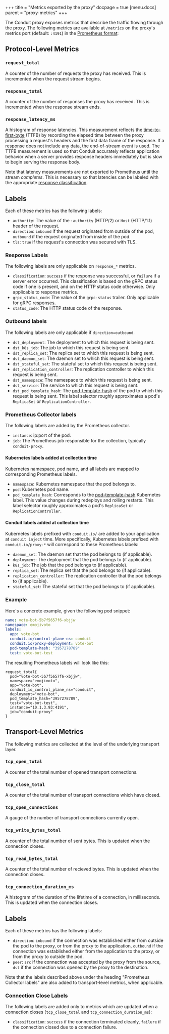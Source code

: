 +++
title = "Metrics exported by the proxy"
docpage = true
[menu.docs]
  parent = "proxy-metrics"
+++

The Conduit proxy exposes metrics that describe the traffic flowing through the
proxy.  The following metrics are available at `/metrics` on the proxy's metrics
port (default: `:4191`) in the [Prometheus format][prom-format]:

## Protocol-Level Metrics

### `request_total`

A counter of the number of requests the proxy has received.  This is incremented
when the request stream begins.

### `response_total`

A counter of the number of responses the proxy has received.  This is
incremented when the response stream ends.

### `response_latency_ms`

A histogram of response latencies. This measurement reflects the
[time-to-first-byte][ttfb] (TTFB) by recording the elapsed time between the proxy
processing a request's headers and the first data frame of the response. If a response
does not include any data, the end-of-stream event is used. The TTFB measurement is used
so that Conduit accurately reflects application behavior when a server provides response
headers immediately but is slow to begin serving the response body.

Note that latency measurements are not exported to Prometheus until the stream
_completes_. This is necessary so that latencies can be labeled with the appropriate
[response classification](#rsp-class).

## Labels

Each of these metrics has the following labels:

* `authority`: The value of the `:authority` (HTTP/2) or `Host` (HTTP/1.1)
               header of the request.
* `direction`: `inbound` if the request originated from outside of the pod,
               `outbound` if the request originated from inside of the pod.
* `tls`: `true` if the request's connection was secured with TLS.

### Response Labels

The following labels are only applicable on `response_*` metrics.

<a name="rsp-class"></a>
* `classification`: `success` if the response was successful, or `failure` if
                    a server error occurred. This classification is based on
                    the gRPC status code if one is present, and on the HTTP
                    status code otherwise. Only applicable to response metrics.
* `grpc_status_code`: The value of the `grpc-status` trailer.  Only applicable
                      for gRPC responses.
* `status_code`: The HTTP status code of the response.

### Outbound labels

The following labels are only applicable if `direction=outbound`.

* `dst_deployment`: The deployment to which this request is being sent.
* `dst_k8s_job`: The job to which this request is being sent.
* `dst_replica_set`: The replica set to which this request is being sent.
* `dst_daemon_set`: The daemon set to which this request is being sent.
* `dst_stateful_set`: The stateful set to which this request is being sent.
* `dst_replication_controller`: The replication controller to which this request
                                is being sent.
* `dst_namespace`: The namespace to which this request is being sent.
* `dst_service`: The service to which this request is being sent.
* `dst_pod_template_hash`: The [pod-template-hash][pod-template-hash] of the pod
                           to which this request is being sent. This label
                           selector roughly approximates a pod's `ReplicaSet` or
                           `ReplicationController`.

### Prometheus Collector labels

The following labels are added by the Prometheus collector.

* `instance`: ip:port of the pod.
* `job`: The Prometheus job responsible for the collection, typically
         `conduit-proxy`.

#### Kubernetes labels added at collection time

Kubernetes namespace, pod name, and all labels are mapped to corresponding
Prometheus labels.

* `namespace`: Kubernetes namespace that the pod belongs to.
* `pod`: Kubernetes pod name.
* `pod_template_hash`: Corresponds to the [pod-template-hash][pod-template-hash]
                       Kubernetes label. This value changes during redeploys and
                       rolling restarts. This label selector roughly
                       approximates a pod's `ReplicaSet` or
                       `ReplicationController`.

#### Conduit labels added at collection time

Kubernetes labels prefixed with `conduit.io/` are added to your application at
`conduit inject` time. More specifically, Kubernetes labels prefixed with
`conduit.io/proxy-*` will correspond to these Prometheus labels:

* `daemon_set`: The daemon set that the pod belongs to (if applicable).
* `deployment`: The deployment that the pod belongs to (if applicable).
* `k8s_job`: The job that the pod belongs to (if applicable).
* `replica_set`: The replica set that the pod belongs to (if applicable).
* `replication_controller`: The replication controller that the pod belongs to
                            (if applicable).
* `stateful_set`: The stateful set that the pod belongs to (if applicable).

### Example

Here's a concrete example, given the following pod snippet:

```yaml
name: vote-bot-5b7f5657f6-xbjjw
namespace: emojivoto
labels:
  app: vote-bot
  conduit.io/control-plane-ns: conduit
  conduit.io/proxy-deployment: vote-bot
  pod-template-hash: "3957278789"
  test: vote-bot-test
```

The resulting Prometheus labels will look like this:

```
request_total{
  pod="vote-bot-5b7f5657f6-xbjjw",
  namespace="emojivoto",
  app="vote-bot",
  conduit_io_control_plane_ns="conduit",
  deployment="vote-bot",
  pod_template_hash="3957278789",
  test="vote-bot-test",
  instance="10.1.3.93:4191",
  job="conduit-proxy"
}
```

## Transport-Level Metrics

The following metrics are collected at the level of the underlying transport
layer.

### `tcp_open_total`

A counter of the total number of opened transport connections.

### `tcp_close_total`

A counter of the total number of transport connections which have closed.

### `tcp_open_connections`

A gauge of the number of transport connections currently open.

### `tcp_write_bytes_total`

A counter of the total number of sent bytes. This is updated when the
connection closes.

### `tcp_read_bytes_total`

A counter of the total number of recieved bytes. This is updated when the
connection closes.

### `tcp_connection_duration_ms`

A histogram of the duration of the lifetime of a connection, in milliseconds.
This is updated when the connection closes.

## Labels

Each of these metrics has the following labels:

* `direction`: `inbound` if the connection was established either from outside the
                pod to the proxy, or from the proxy to the application,
               `outbound` if the connection was established either from the
                application to the proxy, or from the proxy to outside the pod.
* `peer`: `src` if the connection was accepted by the proxy from the source,
          `dst` if the connection was opened by the proxy to the destination.

Note that the labels described above under the heading "Prometheus Collector labels"
are also added to transport-level metrics, when applicable.

### Connection Close Labels

The following labels are added only to metrics which are updated when a connection closes
(`tcp_close_total` and `tcp_connection_duration_ms`):

+ `classification`: `success` if the connection terminated cleanly, `failure` if the
                    connection closed due to a connection failure.

[prom-format]: https://prometheus.io/docs/instrumenting/exposition_formats/#format-version-0.0.4
[pod-template-hash]: https://kubernetes.io/docs/concepts/workloads/controllers/deployment/#pod-template-hash-label
[ttfb]: https://en.wikipedia.org/wiki/Time_to_first_byte
